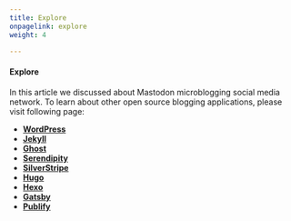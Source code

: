 ```yaml
---
title: Explore
onpagelink: explore
weight: 4

---
```


#### **Explore**

In this article we discussed about Mastodon microblogging social media network. To learn about other open source blogging applications, please visit following page:

*   **[WordPress](https://products.containerize.com/blogging/wordpress/)**
*   **[Jekyll](https://products.containerize.com/blogging/jekyll/)**
*   **[Ghost](https://products.containerize.com/blogging/ghost/)**
*   **[Serendipity](https://products.containerize.com/blogging/serendipity/)**
*   **[SilverStripe](https://products.containerize.com/blogging/silverstripe/)**
*   **[Hugo](https://products.containerize.com/blogging/hugo/)**
*   **[Hexo](https://products.containerize.com/blogging/hexo/)**
*   **[Gatsby](https://products.containerize.com/blogging/gatsby/)**
*   **[Publify](https://products.containerize.com/blogging/publify/)**